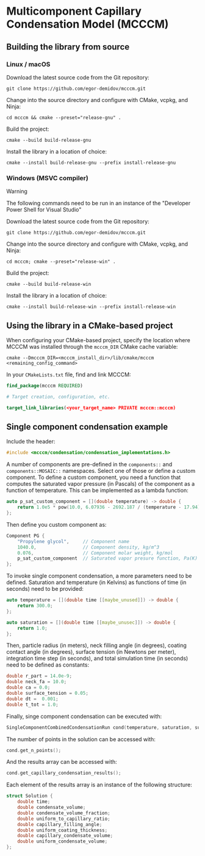 # Multicomponent Capillary Condensation Model (MCCCM)

## Building the library from source

### Linux / macOS

Download the latest source code from the Git repository:
```shell
git clone https://github.com/egor-demidov/mcccm.git
```
Change into the source directory and configure with CMake, vcpkg, and Ninja:
```shell
cd mcccm && cmake --preset="release-gnu" . 
```
Build the project:
```shell
cmake --build build-release-gnu
```
Install the library in a location of choice:
```shell
cmake --install build-release-gnu --prefix install-release-gnu
```

### Windows (MSVC compiler)

> [!WARNING]  
> The following commands need to be run in an instance of the "Developer Power Shell for Visual Studio"

Download the latest source code from the Git repository:
```shell
git clone https://github.com/egor-demidov/mcccm.git
```
Change into the source directory and configure with CMake, vcpkg, and Ninja:
```shell
cd mcccm; cmake --preset="release-win" . 
```
Build the project:
```shell
cmake --build build-release-win
```
Install the library in a location of choice:
```shell
cmake --install build-release-win --prefix install-release-win
```

## Using the library in a CMake-based project

When configuring your CMake-based project, specify the location where MCCCM was installed
through
the `mcccm_DIR` CMake cache variable:
```shell
cmake --Dmcccm_DIR=<mcccm_install_dir>/lib/cmake/mcccm <remaining_config_command>
```
In your `CMakeLists.txt` file, find and link MCCCM:
```cmake
find_package(mcccm REQUIRED)

# Target creation, configuration, etc.

target_link_libraries(<your_target_name> PRIVATE mcccm::mcccm)
```

## Single component condensation example
Include the header:
```c++
#include <mcccm/condensation/condensation_implementations.h>
```
A number of components are pre-defined in the `components::` and `components::MOSAIC::` namespaces.
Select one of those or define a custom component. To define a custom component, you need a function that computes
the saturated vapor pressure (in Pascals) of the component as a function of temperature. This can be implemented as a lambda function:
```c++
auto p_sat_custom_component = [](double temperature) -> double {
    return 1.0e5 * pow(10.0, 6.07936 - 2692.187 / (temperature - 17.94));
};
```
Then define you custom component as:
```c++
Component PG {
    "Propylene glycol",     // Component name
    1040.0,                 // Component density, kg/m^3
    0.076,                  // Component molar weight, kg/mol
    p_sat_custom_component  // Saturated vapor presure function, Pa(K) 
};
```
To invoke single component condensation, a more parameters need to be defined.
Saturation and temperature (in Kelvins) as functions of time (in seconds)
need to be provided:
```c++
auto temperature = [](double time [[maybe_unused]]) -> double {
    return 300.0;
};

auto saturation = [](double time [[maybe_unusec]]) -> double {
    return 1.0;
};
```
Then, particle radius (in meters), neck filling angle (in degrees),
coating contact angle (in degrees), surface tension (in Newtons per meter),
integration time step (in seconds), and total simulation time (in seconds)
need to be defined as constants:
```c++
double r_part = 14.0e-9;
double neck_fa = 10.0;
double ca = 0.0;
double surface_tension = 0.05;
double dt =  0.001;
double t_tot = 1.0;
```
Finally, singe component condensation can be executed with:
```c++
SingleComponentCombinedCondensationRun cond(temperature, saturation, surface_tension, PG, r_part, ca, neck_fa, t_tot, dt);
```
The number of points in the solution can be accessed with:
```c++
cond.get_n_points();
```
And the results array can be accessed with:
```c++
cond.get_capillary_condensation_results();
```
Each element of the results array is an instance of the following structure:
```c++
struct Solution {
    double time;
    double condensate_volume;
    double condensate_volume_fraction;
    double uniform_to_capillary_ratio;
    double capillary_filling_angle;
    double uniform_coating_thickness;
    double capillary_condensate_volume;
    double uniform_condensate_volume;
};
```
